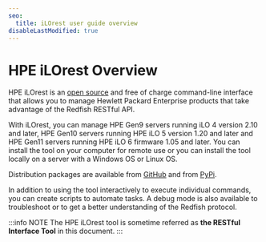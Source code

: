 ```yaml
---
seo:
  title: iLOrest user guide overview
disableLastModified: true
---
```


# HPE iLOrest Overview

HPE iLOrest is an
<a href="https://github.com/HewlettPackard/python-redfish-utility/releases/latest"
target="_blank">open source</a>
and free of charge command-line interface that allows you to
manage Hewlett Packard Enterprise products that
take advantage of the Redfish RESTful API.

 With iLOrest, you can manage HPE Gen9 servers running
 iLO 4 version 2.10 and later, HPE Gen10 servers running
 HPE iLO 5 version 1.20 and later and HPE Gen11 servers
 running HPE iLO 6 firmware 1.05 and later.
 You can install the tool on your computer for remote use or you
 can install the tool locally on a server with a Windows OS or Linux OS.

Distribution packages are available from
 <a href="https://github.com/HewlettPackard/python-redfish-utility/releases/"
 target="_blank">GitHub</a> and from <a href="https://pypi.org/project/ilorest"
 target="_blank">PyPi</a>.

In addition to using the tool interactively to execute individual commands,
you can create scripts to automate tasks.
A debug mode is also available to troubleshoot or to get
a better understanding of the Redfish protocol.

:::info NOTE
The HPE iLOrest tool is sometime referred as **the RESTful Interface Tool**
in this document.
:::
